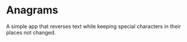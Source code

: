 # Anagrams
A simple app that reverses text while keeping special characters in their places not changed.
